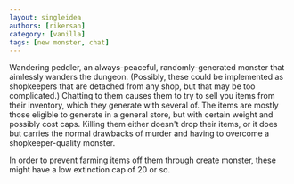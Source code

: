 ```yaml
---
layout: singleidea
authors: [rikersan]
category: [vanilla]
tags: [new monster, chat]
---
```

Wandering peddler, an always-peaceful, randomly-generated monster that aimlessly wanders the dungeon. (Possibly, these could be implemented as shopkeepers that are detached from any shop, but that may be too complicated.) Chatting to them causes them to try to sell you items from their inventory, which they generate with several of. The items are mostly those eligible to generate in a general store, but with certain weight and possibly cost caps. Killing them either doesn't drop their items, or it does but carries the normal drawbacks of murder and having to overcome a shopkeeper-quality monster.

In order to prevent farming items off them through create monster, these might have a low extinction cap of 20 or so.
